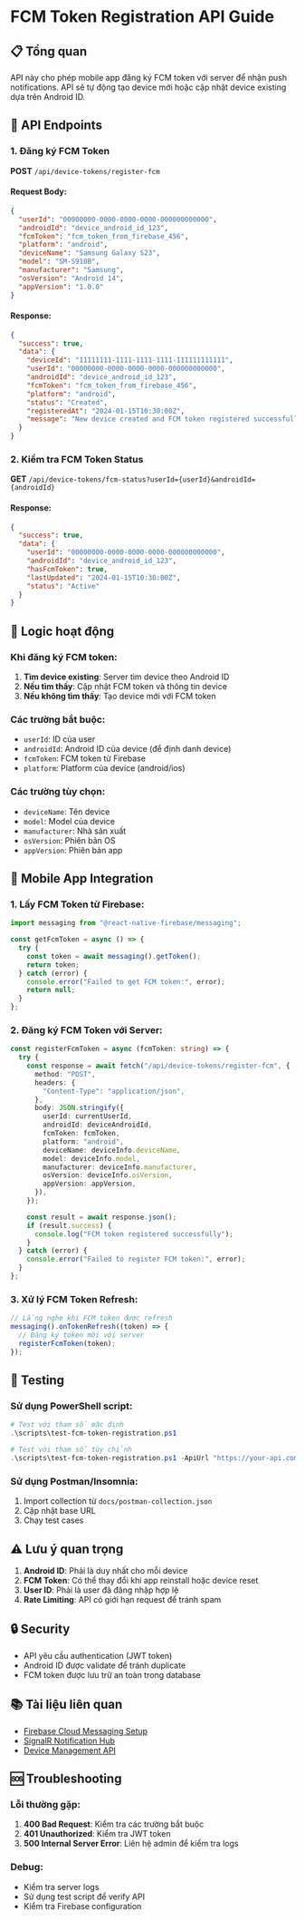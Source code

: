 # FCM Token Registration API Guide

## 📋 Tổng quan

API này cho phép mobile app đăng ký FCM token với server để nhận push notifications. API sẽ tự động tạo device mới hoặc cập nhật device existing dựa trên Android ID.

## 🚀 API Endpoints

### 1. Đăng ký FCM Token

**POST** `/api/device-tokens/register-fcm`

#### Request Body:

```json
{
  "userId": "00000000-0000-0000-0000-000000000000",
  "androidId": "device_android_id_123",
  "fcmToken": "fcm_token_from_firebase_456",
  "platform": "android",
  "deviceName": "Samsung Galaxy S23",
  "model": "SM-S918B",
  "manufacturer": "Samsung",
  "osVersion": "Android 14",
  "appVersion": "1.0.0"
}
```

#### Response:

```json
{
  "success": true,
  "data": {
    "deviceId": "11111111-1111-1111-1111-111111111111",
    "userId": "00000000-0000-0000-0000-000000000000",
    "androidId": "device_android_id_123",
    "fcmToken": "fcm_token_from_firebase_456",
    "platform": "android",
    "status": "Created",
    "registeredAt": "2024-01-15T10:30:00Z",
    "message": "New device created and FCM token registered successfully"
  }
}
```

### 2. Kiểm tra FCM Token Status

**GET** `/api/device-tokens/fcm-status?userId={userId}&androidId={androidId}`

#### Response:

```json
{
  "success": true,
  "data": {
    "userId": "00000000-0000-0000-0000-000000000000",
    "androidId": "device_android_id_123",
    "hasFcmToken": true,
    "lastUpdated": "2024-01-15T10:30:00Z",
    "status": "Active"
  }
}
```

## 🔧 Logic hoạt động

### Khi đăng ký FCM token:

1. **Tìm device existing**: Server tìm device theo Android ID
2. **Nếu tìm thấy**: Cập nhật FCM token và thông tin device
3. **Nếu không tìm thấy**: Tạo device mới với FCM token

### Các trường bắt buộc:

- `userId`: ID của user
- `androidId`: Android ID của device (để định danh device)
- `fcmToken`: FCM token từ Firebase
- `platform`: Platform của device (android/ios)

### Các trường tùy chọn:

- `deviceName`: Tên device
- `model`: Model của device
- `manufacturer`: Nhà sản xuất
- `osVersion`: Phiên bản OS
- `appVersion`: Phiên bản app

## 📱 Mobile App Integration

### 1. Lấy FCM Token từ Firebase:

```typescript
import messaging from "@react-native-firebase/messaging";

const getFcmToken = async () => {
  try {
    const token = await messaging().getToken();
    return token;
  } catch (error) {
    console.error("Failed to get FCM token:", error);
    return null;
  }
};
```

### 2. Đăng ký FCM Token với Server:

```typescript
const registerFcmToken = async (fcmToken: string) => {
  try {
    const response = await fetch("/api/device-tokens/register-fcm", {
      method: "POST",
      headers: {
        "Content-Type": "application/json",
      },
      body: JSON.stringify({
        userId: currentUserId,
        androidId: deviceAndroidId,
        fcmToken: fcmToken,
        platform: "android",
        deviceName: deviceInfo.deviceName,
        model: deviceInfo.model,
        manufacturer: deviceInfo.manufacturer,
        osVersion: deviceInfo.osVersion,
        appVersion: appVersion,
      }),
    });

    const result = await response.json();
    if (result.success) {
      console.log("FCM token registered successfully");
    }
  } catch (error) {
    console.error("Failed to register FCM token:", error);
  }
};
```

### 3. Xử lý FCM Token Refresh:

```typescript
// Lắng nghe khi FCM token được refresh
messaging().onTokenRefresh((token) => {
  // Đăng ký token mới với server
  registerFcmToken(token);
});
```

## 🧪 Testing

### Sử dụng PowerShell script:

```powershell
# Test với tham số mặc định
.\scripts\test-fcm-token-registration.ps1

# Test với tham số tùy chỉnh
.\scripts\test-fcm-token-registration.ps1 -ApiUrl "https://your-api.com" -UserId "your-user-id"
```

### Sử dụng Postman/Insomnia:

1. Import collection từ `docs/postman-collection.json`
2. Cập nhật base URL
3. Chạy test cases

## ⚠️ Lưu ý quan trọng

1. **Android ID**: Phải là duy nhất cho mỗi device
2. **FCM Token**: Có thể thay đổi khi app reinstall hoặc device reset
3. **User ID**: Phải là user đã đăng nhập hợp lệ
4. **Rate Limiting**: API có giới hạn request để tránh spam

## 🔒 Security

- API yêu cầu authentication (JWT token)
- Android ID được validate để tránh duplicate
- FCM token được lưu trữ an toàn trong database

## 📚 Tài liệu liên quan

- [Firebase Cloud Messaging Setup](https://firebase.google.com/docs/cloud-messaging)
- [SignalR Notification Hub](./SIGNALR_NOTIFICATION_HUB.md)
- [Device Management API](../DeviceManagement/README.md)

## 🆘 Troubleshooting

### Lỗi thường gặp:

1. **400 Bad Request**: Kiểm tra các trường bắt buộc
2. **401 Unauthorized**: Kiểm tra JWT token
3. **500 Internal Server Error**: Liên hệ admin để kiểm tra logs

### Debug:

- Kiểm tra server logs
- Sử dụng test script để verify API
- Kiểm tra Firebase configuration

